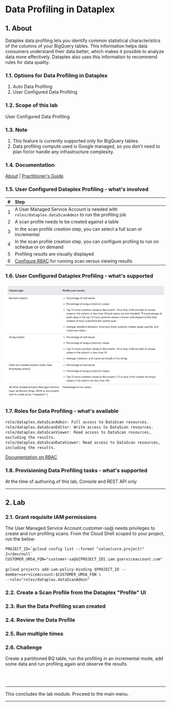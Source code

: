 # Data Profiling in Dataplex

## 1. About

Dataplex data profiling lets you identify common statistical characteristics of the columns of your BigQuery tables. This information helps data consumers understand their data better, which makes it possible to analyze data more effectively. Dataplex also uses this information to recommend rules for data quality.

### 1.1. Options for Data Profiling in Dataplex
1. Auto Data Profiling
2. User Configured Data Profiling

### 1.2. Scope of this lab
User Configured Data Profiling

### 1.3. Note
1. This feature is currently supported only for BigQuery tables.
2. Data profiling compute used is Google managed, so you don't need to plan for/or handle any infrastructure complexity.

### 1.4. Documentation
[About](https://cloud.google.com/dataplex/docs/data-profiling-overview#limitations_in_public_preview) | 
[Practitioner's Guide](https://cloud.google.com/dataplex/docs/use-data-profiling)

### 1.5. User Configured Dataplex Profiling - what's involved

| # | Step | 
| -- | :--- |
| 1 | A User Managed Service Account is needed with ```roles/dataplex.dataScanAdmin``` to run the profiling job|
| 2 | A scan profile needs to be created against a table|
| 3 | In the scan profile creation step, you can select a full scan or incremental|
| 4 | In the scan profile creation step, you can configure profiing to run on schedue or on demand|
| 5 | Profiling results are visually displayed|
| 6 | [Configure RBAC](https://cloud.google.com/dataplex/docs/use-data-profiling#datascan_permissions_and_roles) for running scan versus viewing results |

### 1.6. User Configured Dataplex Profiling - what's supported

![supported](/lab8/resources/imgs/lab-profiling-01.png)

### 1.7. Roles for Data Profiling - what's available

```
role/dataplex.dataScanAdmin: Full access to DataScan resources.
role/dataplex.dataScanEditor: Write access to DataScan resources.
role/dataplex.dataScanViewer: Read access to DataScan resources, excluding the results.
role/dataplex.dataScanDataViewer: Read access to DataScan resources, including the results.
```
[Documentation on RBAC](https://cloud.google.com/dataplex/docs/use-data-profiling#datascan_permissions_and_roles)


### 1.8. Provisioning Data Profiling tasks - what's supported

At the time of authoring of this lab, Console and REST API only


<hr>

## 2. Lab

### 2.1. Grant requisite IAM permissions

The User Managed Service Account customer-sa@ needs privileges to create and run profiling scans. From the Cloud Shell scoped to your project, run the below:

```
PROJECT_ID=`gcloud config list --format "value(core.project)" 2>/dev/null`
CUSTOMER_UMSA_FQN="customer-sa@${PROJECT_ID}.iam.gserviceaccount.com"

gcloud projects add-iam-policy-binding $PROJECT_ID --member=serviceAccount:$CUSTOMER_UMSA_FQN \
--role="roles/dataplex.dataScanAdmin"
```

### 2.2. Create a Scan Profile from the Dataplex "Profile" UI

### 2.3. Run the Data Profiling scan created

### 2.4. Review the Data Profile

### 2.5. Run multiple times


### 2.6. Challenge

Create a partitioned BQ table, run the profiling in an incremental mode, add some data and run profiling again and observe the results.

<br><br>

<hr>

This concludes the lab module. Proceed to the main menu.

<hr>




